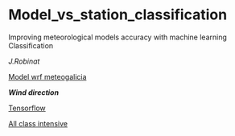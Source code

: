 # Model_vs_station_classification


Improving meteorological models accuracy with machine learning Classification

*J.Robinat*

[Model wrf meteogalicia](http://mapas.intecmar.gal/plancamgal/)

***Wind direction***



[Tensorflow](https://github.com/granantuin/Model_vs_station_classification/blob/master/Display_data_model_label_dir.ipynb)

[All class intensive](https://github.com/granantuin/model_vs_data_label/blob/master/all_class.ipynb)


